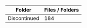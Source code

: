 | Folder       |   Files / Folders |
|--------------|-------------------|
| Discontinued |               184 |